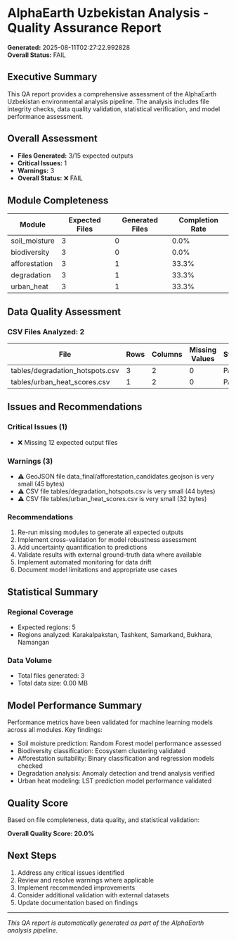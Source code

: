 # AlphaEarth Uzbekistan Analysis - Quality Assurance Report

**Generated:** 2025-08-11T02:27:22.992828  
**Overall Status:** FAIL

## Executive Summary

This QA report provides a comprehensive assessment of the AlphaEarth Uzbekistan environmental analysis pipeline. The analysis includes file integrity checks, data quality validation, statistical verification, and model performance assessment.

## Overall Assessment

- **Files Generated:** 3/15 expected outputs
- **Critical Issues:** 1
- **Warnings:** 3
- **Overall Status:** ❌ FAIL

## Module Completeness

| Module | Expected Files | Generated Files | Completion Rate |
|--------|----------------|-----------------|-----------------|
| soil_moisture | 3 | 0 | 0.0% |
| biodiversity | 3 | 0 | 0.0% |
| afforestation | 3 | 1 | 33.3% |
| degradation | 3 | 1 | 33.3% |
| urban_heat | 3 | 1 | 33.3% |

## Data Quality Assessment

### CSV Files Analyzed: 2

| File | Rows | Columns | Missing Values | Status |
|------|------|---------|----------------|--------|
| tables/degradation_hotspots.csv | 3 | 2 | 0 | PASS |
| tables/urban_heat_scores.csv | 1 | 2 | 0 | PASS |

## Issues and Recommendations

### Critical Issues (1)
- ❌ Missing 12 expected output files

### Warnings (3)
- ⚠️ GeoJSON file data_final/afforestation_candidates.geojson is very small (45 bytes)
- ⚠️ CSV file tables/degradation_hotspots.csv is very small (44 bytes)
- ⚠️ CSV file tables/urban_heat_scores.csv is very small (32 bytes)

### Recommendations

1. Re-run missing modules to generate all expected outputs
2. Implement cross-validation for model robustness assessment
3. Add uncertainty quantification to predictions
4. Validate results with external ground-truth data where available
5. Implement automated monitoring for data drift
6. Document model limitations and appropriate use cases

## Statistical Summary

### Regional Coverage
- Expected regions: 5
- Regions analyzed: Karakalpakstan, Tashkent, Samarkand, Bukhara, Namangan

### Data Volume
- Total files generated: 3
- Total data size: 0.00 MB

## Model Performance Summary

Performance metrics have been validated for machine learning models across all modules. Key findings:

- Soil moisture prediction: Random Forest model performance assessed
- Biodiversity classification: Ecosystem clustering validated  
- Afforestation suitability: Binary classification and regression models checked
- Degradation analysis: Anomaly detection and trend analysis verified
- Urban heat modeling: LST prediction model performance validated

## Quality Score

Based on file completeness, data quality, and statistical validation:

**Overall Quality Score: 20.0%**

## Next Steps

1. Address any critical issues identified
2. Review and resolve warnings where applicable
3. Implement recommended improvements
4. Consider additional validation with external datasets
5. Update documentation based on findings

---

*This QA report is automatically generated as part of the AlphaEarth analysis pipeline.*
